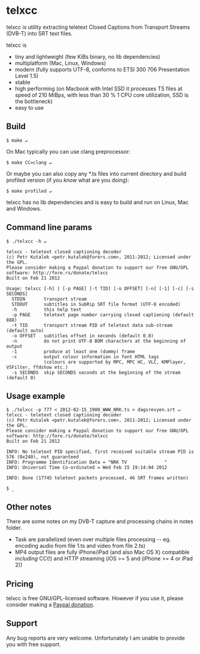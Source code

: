 # telxcc

telxcc is utility extracting teletext Closed Captions from Transport Streams (DVB-T) into SRT text files.

telxcc is 

* tiny and lightweight (few KiBs binary, no lib dependencies)
* multiplatform (Mac, Linux, Windows)
* modern (fully supports UTF-8, conforms to ETSI 300 706 Presentation Level 1.5)
* stable
* high performing (on Macbook with Intel SSD it processes TS files at speed of 210 MiBps, with less than 30 % 1 CPU core utilization, SSD is the bottleneck)
* easy to use

## Build

    $ make ↵

On Mac typically you can use clang preprocessor:

    $ make CC=clang ↵

Or maybe you can also copy any *.ts files into current directory and build profiled version (if you *know* what are you doing):

    $ make profiled ↵

telxcc has no lib dependencies and is easy to build and run on Linux, Mac and Windows.

## Command line params

    $ ./telxcc -h ↵

    telxcc - teletext closed captioning decoder
    (c) Petr Kutalek <petr.kutalek@forers.com>, 2011-2012; Licensed under the GPL.
    Please consider making a Paypal donation to support our free GNU/GPL software: http://fore.rs/donate/telxcc
    Built on Feb 21 2012
    
    Usage: telxcc [-h] | [-p PAGE] [-t TID] [-o OFFSET] [-n] [-1] [-c] [-s SECONDS]
      STDIN       transport stream
      STDOUT      subtitles in SubRip SRT file format (UTF-8 encoded)
      -h          this help text
      -p PAGE     teletext page number carrying closed captioning (default 888)
      -t TID      transport stream PID of teletext data sub-stream (default auto)
      -o OFFSET   subtitles offset in seconds (default 0.0)
      -n          do not print UTF-8 BOM characters at the beginning of output
      -1          produce at least one (dummy) frame
      -c          output colour information in font HTML tags
                  (colours are supported by MPC, MPC HC, VLC, KMPlayer, VSFilter, ffdshow etc.)
      -s SECONDS  skip SECONDS seconds at the beginning of the stream (default 0)

## Usage example

    $ ./telxcc -p 777 < 2012-02-15_1900_WWW_NRK.ts > dagsrevyen.srt ↵
    telxcc - teletext closed captioning decoder
    (c) Petr Kutalek <petr.kutalek@forers.com>, 2011-2012; Licensed under the GPL.
    Please consider making a Paypal donation to support our free GNU/GPL software: http://fore.rs/donate/telxcc
    Built on Feb 21 2012
    
    INFO: No teletext PID specified, first received suitable stream PID is 576 (0x240), not guaranteed
    INFO: Programme Identification Data = "NRK TV              "
    INFO: Universal Time Co-ordinated = Wed Feb 15 19:14:04 2012
    
    INFO: Done (17745 teletext packets processed, 46 SRT frames written)
    
    $ _

## Other notes

There are some notes on my DVB-T capture and processing chains in notes folder. 

* Task are parallelized (even over multiple files processing -- eg. encoding audio from file 1.ts and video from file 2.ts)
* MP4 output files are fully iPhone/iPad (and also Mac OS X) compatible *including* CC(!) and HTTP streaming (iOS >= 5 and (iPhone >= 4 or iPad 2))

## Pricing

telxcc is free GNU/GPL-licensed software. However if you use it, please consider making a [Paypal donation](http://fore.rs/donate/telxcc).

## Support

Any bug reports are very welcome. Unfortunately I am unable to provide you with free support.
